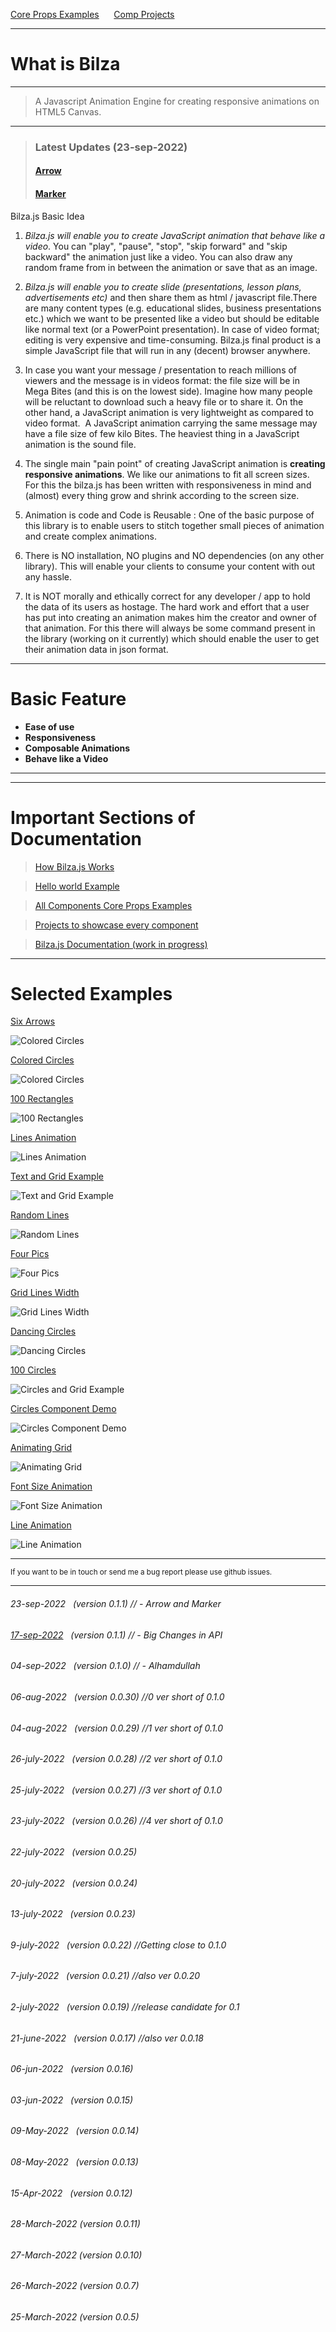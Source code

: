 <a href="https://skillzaa.github.io/bilzaDocs/compCore/" >Core Props Examples</a> &nbsp;&nbsp;&nbsp;&nbsp; <a href="https://skillzaa.github.io/bilzaDocs/compProjects/" >Comp Projects</a>    
<!-- <a href="./samples.html" >Samples</a>&nbsp;     -->
---

# What is Bilza

---
> A Javascript Animation Engine for creating responsive animations on HTML5 Canvas.
---
<blockquote>
<h3>Latest Updates (23-sep-2022)</h3>
<h4><a href="https://skillzaa.github.io/bilzaDocs/components/arrow.html">Arrow</a></h4>
<h4><a href="https://skillzaa.github.io/bilzaDocs/components/marker.html">Marker</a></h4>
</blockquote>

Bilza.js Basic Idea

1. <i>Bilza.js will enable you to create JavaScript animation that behave like a video</i>. You can "play", "pause", "stop", "skip forward" and "skip backward" the animation just like a video. You can also  draw any random frame from in between the animation or save that as an image.

1. <i>Bilza.js will enable you to create slide (presentations, lesson plans, advertisements etc)</i> and then share them as html / javascript file.There are many content types (e.g. educational slides, business presentations etc.) which we want to be presented like a video but should be editable like normal text (or a PowerPoint presentation). In case of video format; editing is very expensive and time-consuming. Bilza.js final product is a simple JavaScript file that will run in any (decent) browser anywhere. 


1. In case you want your message / presentation to reach millions of viewers and the message is in videos format: the file size will be in Mega Bites (and this is on the lowest side). Imagine how many people will be reluctant to download such a heavy file or to share it. On the other hand, a JavaScript animation is very lightweight as compared to video format.  A JavaScript animation carrying the same message may have a file size of few kilo Bites. The heaviest thing in a JavaScript animation is the sound file. 

1. The single main "pain point" of creating JavaScript animation is <b> creating responsive animations</b>. We like our animations to fit all screen sizes. For this the bilza.js has been written with responsiveness in mind and (almost) every thing grow and shrink according to the screen size.

1. Animation is code and Code is Reusable : One of the basic purpose of this library is to enable users to stitch together small pieces of animation and create complex animations.

1. There is NO installation, NO plugins and NO dependencies (on any other library). This will enable your clients to consume your content with out any hassle.

1. It is NOT morally and ethically correct for any developer / app to hold the data of its users as hostage. The hard work and effort that a user has put into creating an animation makes him the creator and owner of that animation. For this there will always be some command present in the library (working on it currently) which should enable the user to get their animation data in json format.  


---
# Basic Feature
- <strong>Ease of use</strong> 
- <strong>Responsiveness</strong> 
- <strong>Composable Animations</strong>  
- <strong>Behave like a Video</strong> 
---

---
<!-- The snippets from Docs -->
# Important Sections of Documentation

> <a href="https://skillzaa.github.io/bilzaDocs/docs/howBilzaWorks.html" target="_blank">How Bilza.js Works</a>

> <a href="https://skillzaa.github.io/bilzaDocs/samples/helloWorld.html" target="_blank">Hello world Example</a>


> <a href="https://skillzaa.github.io/bilzaDocs/compCore/" target="_blank">All Components Core Props Examples</a>

> <a href="https://skillzaa.github.io/bilzaDocs/compProjects/" target="_blank">Projects to showcase every component</a>

> <a href="https://skillzaa.github.io/bilzaDocs/index.html" target="_blank">Bilza.js Documentation (work in progress)</a>
---
<!-- The snippets from Docs -->
# Selected Examples

<a href="https://skillzaa.github.io/bilzaDocs/compProjects/arrow/sixArrows.html" target="_blank">Six Arrows
</a>

![Colored Circles](./images/sixArrows.png "Colored Circles")

<a href="https://skillzaa.github.io/bilzaDocs/compProjects/circle/coloredCircles.html" target="_blank">Colored Circles
</a>

![Colored Circles](./images/coloredCircles.png "Colored Circles")

<a href="https://skillzaa.github.io/bilzaDocs/compProjects/fillRect/100comps.html" target="_blank">100 Rectangles
</a>

![100 Rectangles](./images/100rectangles.png "100 Rectangles")

<a href="https://skillzaa.github.io/bilzaDocs/compProjects/line/100line.html" target="_blank">Lines Animation
</a>

![Lines Animation](./images/100lines.png "Lines Animation")

<a href="https://skillzaa.github.io/bilzaDocs/compProjects/text/100TextComps.html" target="_blank">Text and Grid Example
</a>

![Text and Grid Example](./images/100text.png "Text and Grid Example")

<a href="https://skillzaa.github.io/bilzaDocs/compProjects/line/randomLines.html" target="_blank">Random Lines
</a>

![Random Lines](./images/randomLines.png "Random Lines")

<a href="https://skillzaa.github.io/bilzaDocs/compProjects/pic/4pics.html" target="_blank">Four Pics
</a>

![Four Pics](./images/4pics.png "Four Pics")

<a href="https://skillzaa.github.io/bilzaDocs/compProjects/grid/gridLinesWidth.html" target="_blank">Grid Lines Width
</a>

![Grid Lines Width](./images/gridLinesWidth.png "Grid Lines Width")


<a href="https://skillzaa.github.io/bilzaDocs/compProjects/circle/dancingCircles.html" target="_blank">Dancing Circles
</a>

![Dancing Circles](./images/dancingCircles.png "Dancing Circles")


<a href="https://skillzaa.github.io/bilzaDocs/compProjects/circle/100comps.html" target="_blank">100 Circles
</a>

![Circles and Grid Example](./images/circleGrid.png "Circles and Grid Example")


<a href="https://skillzaa.github.io/bilzaDocs/compProjects/circle/circleDemo.html" target="_blank">Circles Component Demo
</a>

![Circles Component Demo](./images/circleDemo.png "Circles Component Demo")

<a href="https://skillzaa.github.io/bilzaDocs/compProjects/grid/gridCellWidthAnimate.html" target="_blank">Animating Grid
</a>

![Animating Grid](./images/animatingGrid.png "Animating Grid")

<a href="https://skillzaa.github.io/bilzaDocs/compProjects/text/fontSizeAnimate.html" target="_blank">Font Size Animation
</a>

![Font Size Animation](./images/textFontSize.png "Font Size Animation")


<a href="https://skillzaa.github.io/bilzaDocs/compProjects/line/lineAnimation.html" target="_blank">Line Animation
</a>

![Line Animation](./images/lineanimation.png "Line Animation")




---
<small>If you want to be in touch or send me a bug report please use github issues.</small>

-----
###### 23-sep-2022   (version 0.1.1) // - Arrow and Marker
###### <a href="https://skillzaa.github.io/bilzaDocs/releaseNotes/v0_1_1.html">17-sep-2022</a>   (version 0.1.1) // - Big Changes in API
###### 04-sep-2022   (version 0.1.0) // - Alhamdullah
###### 06-aug-2022   (version 0.0.30) //0 ver short of 0.1.0
###### 04-aug-2022   (version 0.0.29) //1 ver short of 0.1.0 
###### 26-july-2022   (version 0.0.28) //2 ver short of 0.1.0 
###### 25-july-2022   (version 0.0.27) //3 ver short of 0.1.0 
###### 23-july-2022   (version 0.0.26) //4 ver short of 0.1.0 
###### 22-july-2022   (version 0.0.25) 
###### 20-july-2022   (version 0.0.24) 
###### 13-july-2022   (version 0.0.23) 
###### 9-july-2022   (version 0.0.22) //Getting close to 0.1.0
###### 7-july-2022   (version 0.0.21) //also ver 0.0.20
###### 2-july-2022   (version 0.0.19) //release candidate for 0.1
###### 21-june-2022   (version 0.0.17) //also ver 0.0.18
###### 06-jun-2022   (version 0.0.16)
###### 03-jun-2022   (version 0.0.15)
###### 09-May-2022   (version 0.0.14)
###### 08-May-2022   (version 0.0.13)
###### 15-Apr-2022   (version 0.0.12)
###### 28-March-2022 (version 0.0.11)
###### 27-March-2022 (version 0.0.10)
###### 26-March-2022 (version 0.0.7)
###### 25-March-2022 (version 0.0.5)



